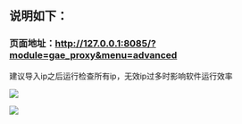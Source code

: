 ## 说明如下：
### 页面地址：http://127.0.0.1:8085/?module=gae_proxy&menu=advanced
建议导入ip之后运行检查所有ip，无效ip过多时影响软件运行效率

![](https://cloud.githubusercontent.com/assets/17795455/13723824/de88f450-e8ab-11e5-93c4-ece57efbd24b.jpg)

![](https://cloud.githubusercontent.com/assets/17795455/13723831/fa083056-e8ab-11e5-8041-1f1b7da72e0d.jpg)